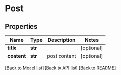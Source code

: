 # Post

## Properties
Name | Type | Description | Notes
------------ | ------------- | ------------- | -------------
**title** | **str** |  | [optional] 
**content** | **str** | post content | [optional] 

[[Back to Model list]](../README.md#documentation-for-models) [[Back to API list]](../README.md#documentation-for-api-endpoints) [[Back to README]](../README.md)


